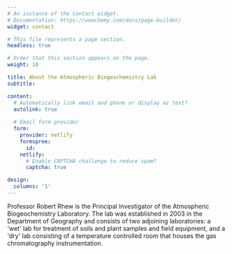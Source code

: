 ```yaml
---
# An instance of the Contact widget.
# Documentation: https://wowchemy.com/docs/page-builder/
widget: contact

# This file represents a page section.
headless: true

# Order that this section appears on the page.
weight: 10

title: About the Atmospheric Biogeochemistry Lab
subtitle:

content:
  # Automatically link email and phone or display as text?
  autolink: true
  
  # Email form provider
  form:
    provider: netlify
    formspree:
      id:
    netlify:
      # Enable CAPTCHA challenge to reduce spam?
      captcha: true

design:
  columns: '1'
---
```


Professor Robert Rhew is the Principal Investigator of the Atmospheric Biogeochemistry Laboratory.  The lab was established in 2003 in the Department of Geography and consists of two adjoining laboratories: a 'wet' lab for treatment of soils and plant samples and field equipment, and a 'dry' lab consisting of a temperature controlled room that houses the gas chromatography instrumentation.  
